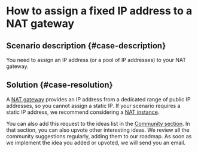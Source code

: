 # How to assign a fixed IP address to a NAT gateway



## Scenario description {#case-description}

You need to assign an IP address (or a pool of IP addresses) to your NAT gateway.

## Solution {#case-resolution}

A [NAT gateway](../../../vpc/concepts/ips) provides an IP address from a dedicated range of public IP addresses, so you cannot assign a static IP. If your scenario requires a static IP address, we recommend considering a [NAT instance](../../../solutions/routing/nat-instance).

You can also add this request to the ideas list in the [Community section](https://cloud.yandex.ru/features). In that section, you can also upvote other interesting ideas. We review all the community suggestions regularly, adding them to our roadmap. As soon as we implement the idea you added or upvoted, we will send you an email.
